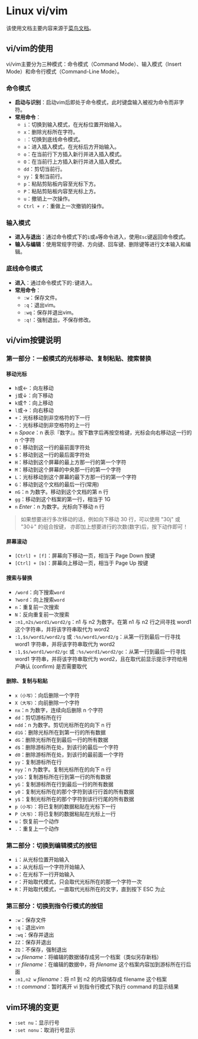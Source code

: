 # Linux vi/vim

该使用文档主要内容来源于[菜鸟文档](https://www.runoob.com/linux/linux-vim.html)。

## vi/vim的使用

vi/vim主要分为三种模式：命令模式（Command Mode）、输入模式（Insert Mode）和命令行模式（Command-Line Mode）。

### 命令模式

- **启动与识别**：启动vim后即处于命令模式，此时键盘输入被视为命令而非字符。
- **常用命令**：
  - `i`：切换到输入模式，在光标位置开始输入。
  - `x`：删除光标所在字符。
  - `:`：切换到底线命令模式。
  - `a`：进入插入模式，在光标后方开始输入。
  - `o`：在当前行下方插入新行并进入插入模式。
  - `O`：在当前行上方插入新行并进入插入模式。
  - `dd`：剪切当前行。
  - `yy`：复制当前行。
  - `p`：粘贴剪贴板内容至光标下方。
  - `P`：粘贴剪贴板内容至光标上方。
  - `u`：撤销上一次操作。
  - `Ctrl + r`：重做上一次撤销的操作。

### 输入模式

- **进入与退出**：通过命令模式下的`i`或`a`等命令进入，使用`Esc`键返回命令模式。
- **输入与编辑**：使用常规字符键、方向键、回车键、删除键等进行文本输入和编辑。

### 底线命令模式

- **进入**：通过命令模式下的`:`键进入。
- **常用命令**：
  - `:w`：保存文件。
  - `:q`：退出vim。
  - `:wq`：保存并退出vim。
  - `:q!`：强制退出，不保存修改。

## vi/vim按键说明

### 第一部分：一般模式的光标移动、复制粘贴、搜索替换

#### 移动光标
- `h`或←：向左移动
- `j`或↓：向下移动
- `k`或↑：向上移动
- `l`或→：向右移动
- `+`：光标移动到非空格符的下一行
-	`-`：光标移动到非空格符的上一行
-	`n` *Space*：n 表示『数字』。按下数字后再按空格键，光标会向右移动这一行的 n 个字符
-	`0`：移动到这一行的最前面字符处
-	`$`：移动到这一行的最后面字符处
-	`H`：移动到这个屏幕的最上方那一行的第一个字符
-	`M`：移动到这个屏幕的中央那一行的第一个字符
-	`L`：光标移动到这个屏幕的最下方那一行的第一个字符
-	`G`：移动到这个文档的最后一行(常用)
- `nG`：n 为数字。移动到这个文档的第 n 行
- `gg`：移动到这个档案的第一行，相当于 1G
- `n` *Enter*：n 为数字。光标向下移动 n 行

> 如果想要进行多次移动的话，例如向下移动 30 行，可以使用 "30j" 或 "30↓" 的组合按键， 亦即加上想要进行的次数(数字)后，按下动作即可！

#### 屏幕滚动
- `[Ctrl] + [f]`：屏幕向下移动一页，相当于 Page Down 按键
- `[Ctrl] + [b]`：屏幕向上移动一页，相当于 Page Up 按键

#### 搜索与替换
- `/word`：向下搜索`word`
- `?word`：向上搜索`word`
- `n`：重复前一次搜索
- `N`：反向重复前一次搜索
- `:n1,n2s/word1/word2/g`：n1 与 n2 为数字。在第 n1 与 n2 行之间寻找 word1 这个字符串，并将该字符串取代为 word2
- `:1,$s/word1/word2/g` 或 `:%s/word1/word2/g`：从第一行到最后一行寻找 word1 字符串，并将该字符串取代为 word2
- `:1,$s/word1/word2/gc` 或 `:%s/word1/word2/gc`：从第一行到最后一行寻找 word1 字符串，并将该字符串取代为 word2，且在取代前显示提示字符给用户确认 (confirm) 是否需要取代

#### 删除、复制与粘贴
- `x（小写）`：向后删除一个字符
- `X（大写）`：向前删除一个字符
- `nx`：n 为数字，连续向后删除 n 个字符
- `dd`：剪切游标所在行
- `ndd`：n 为数字。剪切光标所在的向下 n 行
- `d1G`：删除光标所在到第一行的所有数据
- `dG`：删除光标所在到最后一行的所有数据
- `d$`：删除游标所在处，到该行的最后一个字符
- `d0`：删除游标所在处，到该行的最前面一个字符
- `yy`：复制游标所在行
- `nyy`：n 为数字。复制光标所在的向下 n 行
- `y1G`：复制游标所在行到第一行的所有数据
- `yG`：复制游标所在行到最后一行的所有数据
- `y0`：复制光标所在的那个字符到该行行首的所有数据
- `y$`：复制光标所在的那个字符到该行行尾的所有数据
- `p（小写）`：将已复制的数据粘贴在光标下一行
- `P（大写）`：将已复制的数据粘贴在光标上一行
- `u`：恢复前一个动作
- `.`：重复上一个动作

### 第二部分：切换到编辑模式的按钮

- `i`：从光标位置开始输入
- `a`：从光标后一个字符开始输入
- `o`：在光标下一行开始输入
- `r`：开始取代模式，只会取代光标所在的那一个字符一次
- `R`：开始取代模式，一直取代光标所在的文字，直到按下 ESC 为止

### 第三部分：切换到指令行模式的按钮

- `:w`：保存文件
- `:q`：退出vim
- `:wq`：保存并退出
- `ZZ`：保存并退出
- `ZQ`：不保存，强制退出
- `:w` *filename*：将编辑的数据储存成另一个档案（类似另存新档）
- `:r` *filename*：在编辑的数据中，将 *filename* 这个档案内容加到游标所在行后面
- `:n1,n2 w` *filename*：将 n1 到 n2 的内容储存成 filename 这个档案
- `:!` *command*：暂时离开 vi 到指令行模式下执行 command 的显示结果

## vim环境的变更

- `:set nu`：显示行号
- `:set nonu`：取消行号显示
